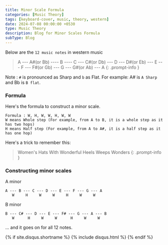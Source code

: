 ```yaml
---  
title: Minor Scale Formula
categories: [Music Theory]
tags: [keyboard-cover, music, theory, western]
date: 2024-07-08 00:00:00 +0530
type: Music Theory
description: Blog for Minor Scales Formula
subType: Blog 
---
```



Below are the `12 music notes` in western music

> A --- A#(or Bb) ---- B ---- C --- C#(or Db) --- D --- D#(or Eb) --- E --- F --- F#(or Gb) --- G --- G#(or Ab) --- A
{: .prompt-info }

Note : `#` is pronounced as Sharp and `b` as Flat. For example: A# is `A Sharp` and Bb is `B flat`. 

### Formula
Here's the formula to construct a minor scale.
```
Formula : W, H, W, W, H, W, W
W means Whole step (For example, from A to B, it is a whole step as it has two hops)
H means Half step (For example, from A to A#, it is a half step as it has one hop)
```

Here's a trick to remember this:
> Women's Hats With Wonderful Heels Weeps Wonders
{: .prompt-info }

### Constructing minor scales

A minor

```
A --- B --- C --- D --- E --- F --- G --- A
   W     H     W     W     H     W     W
```


B minor
```
B --- C# --- D --- E --- F# --- G --- A --- B
   W      H     W     W      H     W     W
```

... and it goes on for all 12 notes. 

{% if site.disqus.shortname %}
  {% include disqus.html %}
{% endif %}